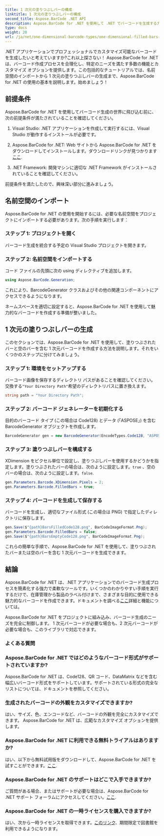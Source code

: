 ```yaml
---
title: 1 次元の塗りつぶしバーの構成
linktitle: 1 次元の塗りつぶしバーの構成
second_title: Aspose.BarCode .NET API
description: Aspose.BarCode for .NET を使用して .NET でバーコードを生成する方法を学びます。この包括的なチュートリアルでは、名前空間のインポートから 1 次元バーコードの作成までのすべてをカバーしています。
type: docs
weight: 20
url: /ja/net/one-dimensional-barcode-types/one-dimensional-filled-bars-configuration/
---
```


.NET アプリケーションでプロフェッショナルでカスタマイズ可能なバーコードを生成したいと考えていますか?これ以上探さない！ Aspose.BarCode for .NET は、バーコード作成プロセスを合理化し、特定のニーズを満たす多数の機能とカスタマイズ オプションを提供します。この包括的なチュートリアルでは、名前空間のインポートから 1 次元の塗りつぶしバーの生成まで、Aspose.BarCode for .NET の使用の基本を説明します。始めましょう！

## 前提条件

Aspose.BarCode for .NET を使用してバーコード生成の世界に飛び込む前に、次の前提条件が満たされていることを確認してください。

1. Visual Studio: .NET アプリケーションを作成して実行するには、Visual Studio が動作するインストールが必要です。

2.  Aspose.BarCode for .NET: Web サイトから Aspose.BarCode for .NET をダウンロードしてインストールします。ダウンロードリンクが見つかります[ここ](https://releases.aspose.com/barcode/net/).

3. .NET Framework: 開発マシンに適切な .NET Framework がインストールされていることを確認してください。

前提条件を満たしたので、興味深い部分に進みましょう。

## 名前空間のインポート

Aspose.BarCode for .NET の使用を開始するには、必要な名前空間をプロジェクトにインポートする必要があります。次の手順を実行します：

### ステップ 1: プロジェクトを開く
   バーコード生成を統合する予定の Visual Studio プロジェクトを開きます。

### ステップ 2: 名前空間をインポートする
   コード ファイルの先頭に次の using ディレクティブを追加します。

   ```csharp
   using Aspose.BarCode.Generation;
   ```

   これにより、BarcodeGenerator クラスおよびその他の関連コンポーネントにアクセスできるようになります。

ネームスペースを適切に設定すると、Aspose.BarCode for .NET を使用して魅力的なバーコードを作成する準備が整いました。

## 1 次元の塗りつぶしバーの生成

このセクションでは、Aspose.BarCode for .NET を使用して、塗りつぶされたバーと空のバーを含む 1 次元バーコードを作成する方法を説明します。それをいくつかのステップに分けてみましょう。

### ステップ 1: 環境をセットアップする
   バーコード画像を保存するディレクトリ パスがあることを確認してください。交換する`"Your Directory Path"`希望のディレクトリパスに置き換えます。

   ```csharp
   string path = "Your Directory Path";
   ```

### ステップ 2: バーコード ジェネレーターを初期化する
   目的のバーコード タイプ (この場合は Code128) とデータ (「ASPOSE」) を含む BarcodeGenerator オブジェクトを作成します。

   ```csharp
   BarcodeGenerator gen = new BarcodeGenerator(EncodeTypes.Code128, "ASPOSE");
   ```

### ステップ 3: 塗りつぶしバーを構成する
   XDimension をピクセル単位で設定し、塗りつぶしバーを使用するかどうかを指定します。塗りつぶされたバーの場合は、次のように設定します。`true` 、空のバーの場合は、次のように設定します。`false`.

   ```csharp
   gen.Parameters.Barcode.XDimension.Pixels = 2;
   gen.Parameters.Barcode.FilledBars = true;
   ```

### ステップ 4: バーコードを生成して保存する
   バーコードを生成し、適切なファイル形式 (この場合は PNG) で指定したディレクトリに保存します。

   ```csharp
   gen.Save($"{path}BarsFilledCode128.png", BarCodeImageFormat.Png);
   gen.Parameters.Barcode.FilledBars = false;
   gen.Save($"{path}BarsEmptyCode128.png", BarCodeImageFormat.Png);
   ```

これらの簡単な手順で、Aspose.BarCode for .NET を使用して、塗りつぶされたバーまたは空のバーを含む 1 次元バーコードを生成できます。

## 結論

Aspose.BarCode for .NET は、.NET アプリケーションでのバーコード生成プロセスを簡素化する強力で柔軟なツールです。いくつかのわかりやすい手順を実行するだけで、在庫管理から製品のラベル付けまで、さまざまな目的に使用できる魅力的なバーコードを作成できます。ドキュメントを調べる[ここ](https://reference.aspose.com/barcode/net/)詳細と機能については。

Aspose.BarCode for .NET をプロジェクトに組み込み、バーコード生成のニーズを完全に制御します。 1 次元バーコードが必要な場合も、2 次元バーコードが必要な場合も、このライブラリで対応できます。

### よくある質問

### Aspose.BarCode for .NET ではどのようなバーコード形式がサポートされていますか?
Aspose.BarCode for .NET は、Code128、QR コード、DataMatrix などを含む幅広いバーコード形式をサポートしています。サポートされている形式の完全なリストについては、ドキュメントを参照してください。

### 生成されたバーコードの外観をカスタマイズできますか?
はい、サイズ、色、エンコードなど、バーコードの外観を完全にカスタマイズできます。 Aspose.BarCode for .NET は、広範なカスタマイズ オプションを提供します。

### Aspose.BarCode for .NET に利用できる無料トライアルはありますか?
はい、以下から無料試用版をダウンロードして、Aspose.BarCode for .NET を試すことができます。[ここ](https://releases.aspose.com/).

### Aspose.BarCode for .NET のサポートはどこで入手できますか?
ご質問がある場合、またはサポートが必要な場合は、Aspose.BarCode for .NET サポート フォーラムにアクセスしてください。[ここ](https://forum.aspose.com/c/barcode/13).

### Aspose.BarCode for .NET の一時ライセンスを購入できますか?
はい、次から一時ライセンスを取得できます。[このリンク](https://purchase.aspose.com/temporary-license/)、期間限定で図書館を利用できるようになります。